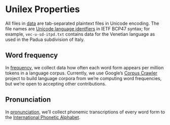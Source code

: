 # Unilex Properties

All files in [data](data/) are tab-separated plaintext files in
Unicode encoding. The file names are [Unicode language
identfiers](http://unicode.org/reports/tr35/#Unicode_language_identifier)
in IETF BCP47 syntax; for example, `vec-u-sd-itpd.txt` contains
data for the Venetian language as used in the Padua subdivision of Italy.


## Word frequency

In [frequency](data/frequency/), we collect data how often each word form
appears per million tokens in a language corpus. Currently, we use
Google’s [Corpus Crawler](https://github.com/googlei18n/corpuscrawler)
project to build language corpora from we’re computing word frequencies,
but we’re open to accepting other contributions.


## Pronunciation

In [pronunciation](data/pronunciation/), we’ll collect phonemic transcriptions
of every word form to the
[International Phonetic Alphabet](https://en.wikipedia.org/wiki/International_Phonetic_Alphabet).
